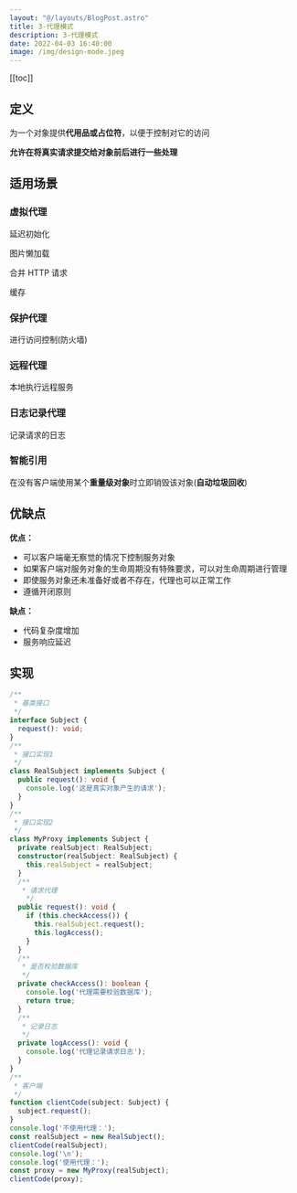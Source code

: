 ```yaml
---
layout: "@/layouts/BlogPost.astro"
title: 3-代理模式
description: 3-代理模式
date: 2022-04-03 16:40:00
image: /img/design-mode.jpeg
---
```


[[toc]]

## 定义

为一个对象提供**代用品或占位符**，以便于控制对它的访问

**允许在将真实请求提交给对象前后进行一些处理**

## 适用场景

### 虚拟代理

延迟初始化

图片懒加载

合并 HTTP 请求

缓存

### 保护代理

进行访问控制(防火墙)

### 远程代理

本地执行远程服务

### 日志记录代理

记录请求的日志

### 智能引用

在没有客户端使用某个**重量级对象**时立即销毁该对象(**自动垃圾回收**)

## 优缺点

**优点：**
- 可以客户端毫无察觉的情况下控制服务对象
- 如果客户端对服务对象的生命周期没有特殊要求，可以对生命周期进行管理
- 即使服务对象还未准备好或者不存在，代理也可以正常工作
- 遵循开闭原则

**缺点：**
- 代码复杂度增加
- 服务响应延迟

## 实现

```ts
/**
 * 基类接口
 */
interface Subject {
  request(): void;
}
/**
 * 接口实现1
 */
class RealSubject implements Subject {
  public request(): void {
    console.log('这是真实对象产生的请求');
  }
}
/**
 * 接口实现2
 */
class MyProxy implements Subject {
  private realSubject: RealSubject;
  constructor(realSubject: RealSubject) {
    this.realSubject = realSubject;
  }
  /**
   * 请求代理
    */
  public request(): void {
    if (this.checkAccess()) {
      this.realSubject.request();
      this.logAccess();
    }
  }
  /**
   * 是否校验数据库
   */
  private checkAccess(): boolean {
    console.log('代理需要校验数据库');
    return true;
  }
  /**
   * 记录日志
   */
  private logAccess(): void {
    console.log('代理记录请求日志');
  }
}
/**
 * 客户端
 */
function clientCode(subject: Subject) {
  subject.request();
}
console.log('不使用代理：');
const realSubject = new RealSubject();
clientCode(realSubject);
console.log('\n');
console.log('使用代理：');
const proxy = new MyProxy(realSubject);
clientCode(proxy);
```